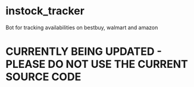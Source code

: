 # instock_tracker
Bot for tracking availabilities on bestbuy, walmart and amazon

# CURRENTLY BEING UPDATED - PLEASE DO NOT USE THE CURRENT SOURCE CODE
